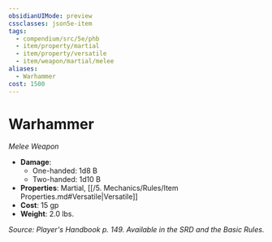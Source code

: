 ```yaml
---
obsidianUIMode: preview
cssclasses: json5e-item
tags:
  - compendium/src/5e/phb
  - item/property/martial
  - item/property/versatile
  - item/weapon/martial/melee
aliases:
  - Warhammer
cost: 1500
---
```

# Warhammer
*Melee Weapon*  

- **Damage**:
  - One-handed: 1d8 B
  - Two-handed: 1d10 B
- **Properties**: Martial, [[/5. Mechanics/Rules/Item Properties.md#Versatile\|Versatile]]
- **Cost**: 15 gp
- **Weight**: 2.0 lbs.

*Source: Player's Handbook p. 149. Available in the SRD and the Basic Rules.*
